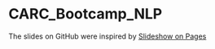 # CARC_Bootcamp_NLP

The slides on GitHub were inspired by [Slideshow on Pages](https://github.com/githubtraining/slideshow-on-pages)
